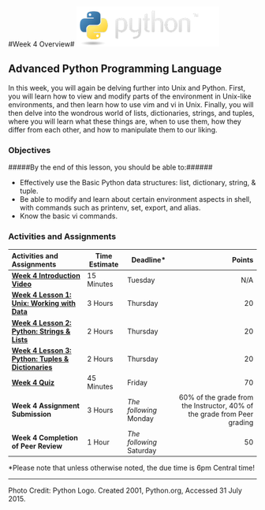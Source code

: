 #Week 4 Overview#
![python logo](../Week3/images/python-logo.png)
## Advanced Python Programming Language ##

In this week, you will again be delving further into Unix and Python. First, you will learn how to view and modify parts of the environment in Unix-like environments, and then learn how to use vim and vi in Unix.  Finally, you will then delve into the wondrous world of lists, dictionaries, strings, and tuples, where you will learn what these things are, when to use them, how they differ from each other, and how to manipulate them to our liking.

### Objectives ###

#####By the end of this lesson, you should be able to:######

- Effectively use the Basic Python data structures: list, dictionary, string, & tuple.
- Be able to modify and learn about certain environment aspects in shell, with commands such as printenv, set, export, and alias.
- Know the basic vi commands.

### Activities and Assignments ###

|Activities and Assignments | Time Estimate | Deadline* | Points|
|:------| -----|-------|----------:|
|**[Week 4 Introduction Video][w4v]**|15 Minutes|Tuesday|N/A|
|**[Week 4 Lesson 1: Unix: Working with Data](lesson1.md)**| 3 Hours |Thursday| 20|
|**[Week 4 Lesson 2: Python: Strings & Lists](lesson2.md)**| 2 Hours | Thursday | 20 |
|**[Week 4 Lesson 3: Python: Tuples & Dictionaries](lesson3.md)**| 2 Hours | Thursday| 20 |
|**[Week 4 Quiz][w4q]**| 45 Minutes | Friday | 70|
|**Week 4 Assignment Submission**| 3 Hours | *The following* Monday | 60% of the grade from the Instructor, 40% of the grade from Peer grading | 
|**Week 4 Completion of Peer Review**| 1 Hour | *The following* Saturday | 50 | 

*Please note that unless otherwise noted, the due time is 6pm Central time!

----------
[w4q]: https://learn.illinois.edu/mod/quiz/view.php?id=1676534
[w4v]: https://mediaspace.illinois.edu/media/

Photo Credit: Python Logo. Created 2001, Python.org, Accessed 31 July 2015.
